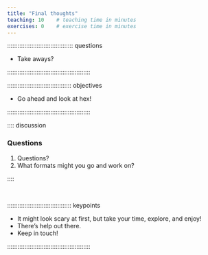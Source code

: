 ```yaml
---
title: "Final thoughts"
teaching: 10    # teaching time in minutes
exercises: 0    # exercise time in minutes
---
```


:::::::::::::::::::::::::::::::::::::: questions

* Take aways?

::::::::::::::::::::::::::::::::::::::::::::::::

::::::::::::::::::::::::::::::::::::: objectives

* Go ahead and look at hex!

::::::::::::::::::::::::::::::::::::::::::::::::

:::: discussion

### Questions

1. Questions?
1. What formats might you go and work on?

::::

<!-- NB. Keypoints should appear at the end of the markdown file. Aesthetically
     it looks like it's better with an additional newline so adding that
     here and using this comment as a separator to make it easy to read
     content.
-->

<br>

::::::::::::::::::::::::::::::::::::: keypoints

* It might look scary at first, but take your time, explore, and enjoy!
* There’s help out there.
* Keep in touch!

::::::::::::::::::::::::::::::::::::::::::::::::
